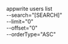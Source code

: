 appwrite users list \
        --search="[SEARCH]" \
        --limit="0" \
        --offset="0" \
        --orderType="ASC"
